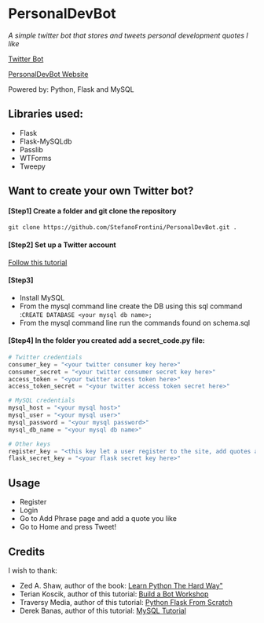 # PersonalDevBot

*A simple twitter bot that stores and tweets personal development quotes I like*

[Twitter Bot](https://twitter.com/PersonalDevBot)

[PersonalDevBot Website](http://stefanofrontini75.pythonanywhere.com/)

Powered by: Python, Flask and MySQL

## Libraries used:
* Flask
* Flask-MySQLdb
* Passlib
* WTForms
* Tweepy

## Want to create your own Twitter bot?
#### [Step1] Create a folder and git clone the repository
`git clone https://github.com/StefanoFrontini/PersonalDevBot.git .`

#### [Step2] Set up a Twitter account
[Follow this tutorial](https://spinecone.gitbooks.io/build-a-bot-workshop/content/set_up_twitter.html)

#### [Step3] 
* Install MySQL
* From the mysql command line create the DB using this sql command :`CREATE DATABASE <your mysql db name>;`
* From the mysql command line run the commands found on schema.sql 

#### [Step4] In the folder you created add a secret_code.py file:
```python
# Twitter credentials
consumer_key = "<your twitter consumer key here>"
consumer_secret = "<your twitter consumer secret key here>"
access_token = "<your twitter access token here>"
access_token_secret = "<your twitter access token secret here>"

# MySQL credentials
mysql_host = "<your mysql host>"
mysql_user = "<your mysql user>"
mysql_password = "<your mysql password>"
mysql_db_name = "<your mysql db name>"

# Other keys
register_key = "<this key let a user register to the site, add quotes and tweet>"
flask_secret_key = "<your flask secret key here>"
```

## Usage
* Register
* Login
* Go to Add Phrase page and add a quote you like
* Go to Home and press Tweet!

## Credits
I wish to thank:
* Zed A. Shaw, author of the book: [Learn Python The Hard Way"](https://learnpythonthehardway.org/)
* Terian Koscik, author of this tutorial: [Build a Bot Workshop](https://spinecone.gitbooks.io/build-a-bot-workshop/content/)
* Traversy Media, author of this tutorial: [Python Flask From Scratch](https://youtu.be/zRwy8gtgJ1A)
* Derek Banas, author of this tutorial: [MySQL Tutorial](https://youtu.be/yPu6qV5byu4)

